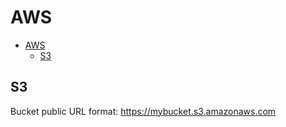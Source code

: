 # AWS

- [AWS](#aws)
  - [S3](#s3)

## S3

Bucket public URL format: https://mybucket.s3.amazonaws.com
